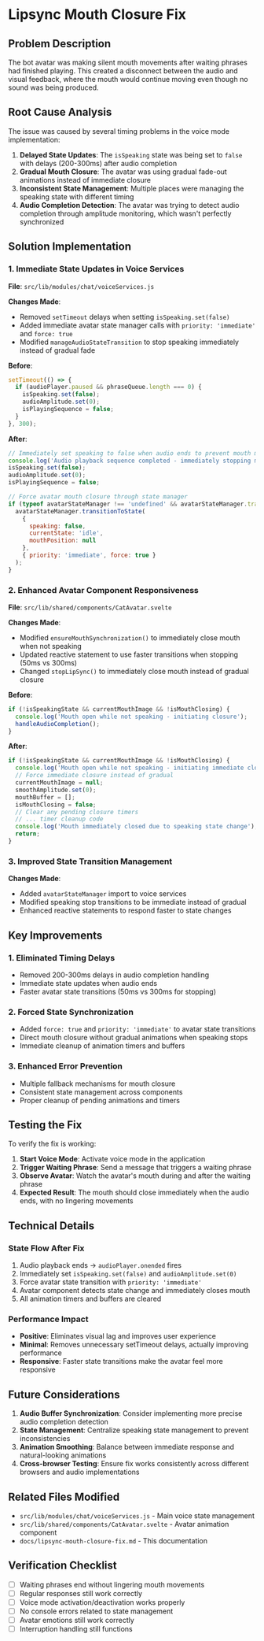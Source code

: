 # Lipsync Mouth Closure Fix

## Problem Description

The bot avatar was making silent mouth movements after waiting phrases had finished playing. This created a disconnect between the audio and visual feedback, where the mouth would continue moving even though no sound was being produced.

## Root Cause Analysis

The issue was caused by several timing problems in the voice mode implementation:

1. **Delayed State Updates**: The `isSpeaking` state was being set to `false` with delays (200-300ms) after audio completion
2. **Gradual Mouth Closure**: The avatar was using gradual fade-out animations instead of immediate closure
3. **Inconsistent State Management**: Multiple places were managing the speaking state with different timing
4. **Audio Completion Detection**: The avatar was trying to detect audio completion through amplitude monitoring, which wasn't perfectly synchronized

## Solution Implementation

### 1. Immediate State Updates in Voice Services

**File**: `src/lib/modules/chat/voiceServices.js`

**Changes Made**:

- Removed `setTimeout` delays when setting `isSpeaking.set(false)`
- Added immediate avatar state manager calls with `priority: 'immediate'` and `force: true`
- Modified `manageAudioStateTransition` to stop speaking immediately instead of gradual fade

**Before**:

```javascript
setTimeout(() => {
  if (audioPlayer.paused && phraseQueue.length === 0) {
    isSpeaking.set(false);
    audioAmplitude.set(0);
    isPlayingSequence = false;
  }
}, 300);
```

**After**:

```javascript
// Immediately set speaking to false when audio ends to prevent mouth movement lag
console.log('Audio playback sequence completed - immediately stopping mouth animation');
isSpeaking.set(false);
audioAmplitude.set(0);
isPlayingSequence = false;

// Force avatar mouth closure through state manager
if (typeof avatarStateManager !== 'undefined' && avatarStateManager.transitionToState) {
  avatarStateManager.transitionToState(
    {
      speaking: false,
      currentState: 'idle',
      mouthPosition: null
    },
    { priority: 'immediate', force: true }
  );
}
```

### 2. Enhanced Avatar Component Responsiveness

**File**: `src/lib/shared/components/CatAvatar.svelte`

**Changes Made**:

- Modified `ensureMouthSynchronization()` to immediately close mouth when not speaking
- Updated reactive statement to use faster transitions when stopping (50ms vs 300ms)
- Changed `stopLipSync()` to immediately close mouth instead of gradual closure

**Before**:

```javascript
if (!isSpeakingState && currentMouthImage && !isMouthClosing) {
  console.log('Mouth open while not speaking - initiating closure');
  handleAudioCompletion();
}
```

**After**:

```javascript
if (!isSpeakingState && currentMouthImage && !isMouthClosing) {
  console.log('Mouth open while not speaking - initiating immediate closure');
  // Force immediate closure instead of gradual
  currentMouthImage = null;
  smoothAmplitude.set(0);
  mouthBuffer = [];
  isMouthClosing = false;
  // Clear any pending closure timers
  // ... timer cleanup code
  console.log('Mouth immediately closed due to speaking state change');
  return;
}
```

### 3. Improved State Transition Management

**Changes Made**:

- Added `avatarStateManager` import to voice services
- Modified speaking stop transitions to be immediate instead of gradual
- Enhanced reactive statements to respond faster to state changes

## Key Improvements

### 1. Eliminated Timing Delays

- Removed 200-300ms delays in audio completion handling
- Immediate state updates when audio ends
- Faster avatar state transitions (50ms vs 300ms for stopping)

### 2. Forced State Synchronization

- Added `force: true` and `priority: 'immediate'` to avatar state transitions
- Direct mouth closure without gradual animations when speaking stops
- Immediate cleanup of animation timers and buffers

### 3. Enhanced Error Prevention

- Multiple fallback mechanisms for mouth closure
- Consistent state management across components
- Proper cleanup of pending animations and timers

## Testing the Fix

To verify the fix is working:

1. **Start Voice Mode**: Activate voice mode in the application
2. **Trigger Waiting Phrase**: Send a message that triggers a waiting phrase
3. **Observe Avatar**: Watch the avatar's mouth during and after the waiting phrase
4. **Expected Result**: The mouth should close immediately when the audio ends, with no lingering movements

## Technical Details

### State Flow After Fix

1. Audio playback ends → `audioPlayer.onended` fires
2. Immediately set `isSpeaking.set(false)` and `audioAmplitude.set(0)`
3. Force avatar state transition with `priority: 'immediate'`
4. Avatar component detects state change and immediately closes mouth
5. All animation timers and buffers are cleared

### Performance Impact

- **Positive**: Eliminates visual lag and improves user experience
- **Minimal**: Removes unnecessary setTimeout delays, actually improving performance
- **Responsive**: Faster state transitions make the avatar feel more responsive

## Future Considerations

1. **Audio Buffer Synchronization**: Consider implementing more precise audio completion detection
2. **State Management**: Centralize speaking state management to prevent inconsistencies
3. **Animation Smoothing**: Balance between immediate response and natural-looking animations
4. **Cross-browser Testing**: Ensure fix works consistently across different browsers and audio implementations

## Related Files Modified

- `src/lib/modules/chat/voiceServices.js` - Main voice state management
- `src/lib/shared/components/CatAvatar.svelte` - Avatar animation component
- `docs/lipsync-mouth-closure-fix.md` - This documentation

## Verification Checklist

- [ ] Waiting phrases end without lingering mouth movements
- [ ] Regular responses still work correctly
- [ ] Voice mode activation/deactivation works properly
- [ ] No console errors related to state management
- [ ] Avatar emotions still work correctly
- [ ] Interruption handling still functions
